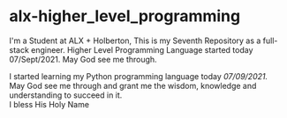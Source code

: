 # alx-higher_level_programming
I'm a Student at ALX + Holberton, This is my Seventh Repository as a full-stack engineer. Higher Level Programming Language started today 07/Sept/2021. May God see me through.

I started learning my Python programming language today <em>07/09/2021.</em> <br>May God see me through and grant me the wisdom, knowledge and understanding to succeed in it. <br>I bless His Holy Name
<!-- kdkdk -->
